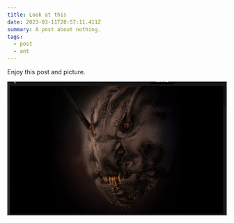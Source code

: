 ```yaml
---
title: Look at this
date: 2023-03-11T20:57:11.411Z
summary: A post about nothing.
tags:
  - post
  - ant
---
```

Enjoy this post and picture.



![A real ant. Nikon held a microscope image contest. This placed in the top 10.](/src/assets/img/real_ant.jpg "An Ant")